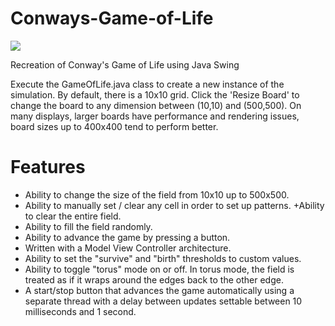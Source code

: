 # Conways-Game-of-Life

![](gameplay.gif)

Recreation of Conway's Game of Life using Java Swing

Execute the GameOfLife.java class to create a new instance of the simulation. By default, there is a 10x10 grid. Click the 'Resize Board' to change the board to any dimension between (10,10) and (500,500). On many displays, larger boards have performance and rendering issues, board sizes up to 400x400 tend to perform better.

# Features 

<ul>
<li>Ability to change the size of the field from 10x10 up to 500x500.</li>
<li>Ability to manually set / clear any cell in order to set up patterns. +Ability to clear the entire field.</li>
<li>Ability to fill the field randomly.</li>
<li>Ability to advance the game by pressing a button.</li>
<li>Written with a Model View Controller architecture. </li>
<li>Ability to set the "survive" and "birth" thresholds to custom values.</li>
<li>Ability to toggle "torus" mode on or off. In torus mode, the field is treated as if it wraps around the edges back to the other edge.</li>
<li>A start/stop button that advances the game automatically using a separate thread with a delay between updates settable between 10 milliseconds and 1 second.</li>
</ul>
